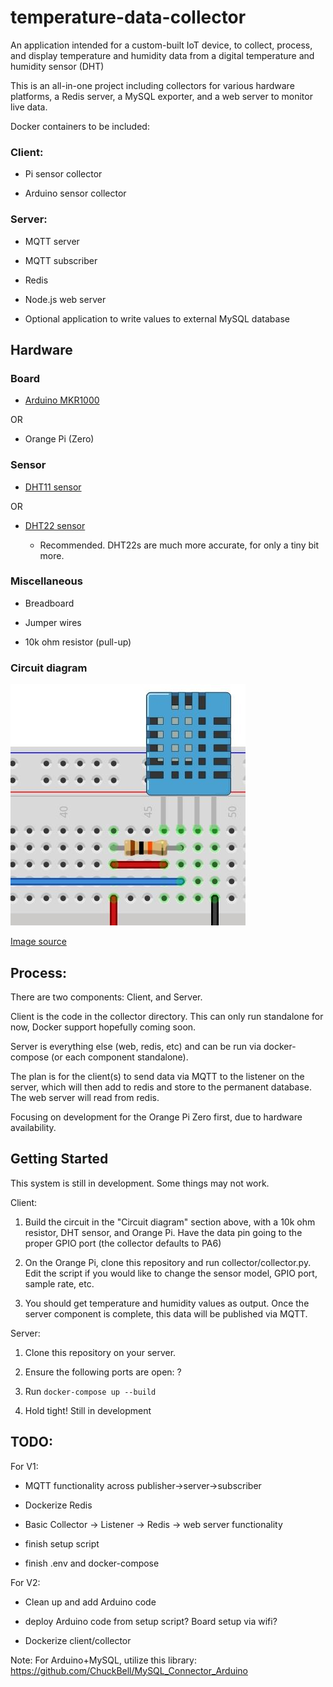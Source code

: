 # temperature-data-collector
An application intended for a custom-built IoT device, to collect, process, and display temperature and humidity data from a digital temperature and humidity sensor (DHT)

This is an all-in-one project including collectors for various hardware platforms, a Redis server, a MySQL exporter, and a web server to monitor live data.

Docker containers to be included:

### Client:

- Pi sensor collector

- Arduino sensor collector

### Server:

- MQTT server

- MQTT subscriber

- Redis

- Node.js web server

- Optional application to write values to external MySQL database

## Hardware

### Board

- [Arduino MKR1000](https://store-usa.arduino.cc/collections/boards/products/arduino-mkr1000-wifi-with-headers-mounted)

OR

- Orange Pi (Zero)


### Sensor

- [DHT11 sensor](https://www.amazon.com/Temperature-Humidity-Digital-3-3V-5V-Raspberry/dp/B07WT2HJ4F/ref=sr_1_1?keywords=dht11+sensor&qid=1638560461&sr=8-1)

OR

- [DHT22 sensor](https://www.adafruit.com/product/385)

	- Recommended. DHT22s are much more accurate, for only a tiny bit more.

### Miscellaneous

- Breadboard

- Jumper wires

- 10k ohm resistor (pull-up)


### Circuit diagram

![DHT circuit](dht-circuit.jpg)

[Image source](https://osoyoo.com/2017/07/19/arduino-lesson-dht11-sensor/)

## Process:

There are two components: Client, and Server.

Client is the code in the collector directory. This can only run standalone for now, Docker support hopefully coming soon.

Server is everything else (web, redis, etc) and can be run via docker-compose (or each component standalone).

The plan is for the client(s) to send data via MQTT to the listener on the server, which will then add to redis and store to the permanent database. The web server will read from redis.

Focusing on development for the Orange Pi Zero first, due to hardware availability.


## Getting Started

This system is still in development. Some things may not work.

Client:

1. Build the circuit in the "Circuit diagram" section above, with a 10k ohm resistor, DHT sensor, and Orange Pi. Have the data pin going to the proper GPIO port (the collector defaults to PA6)

2. On the Orange Pi, clone this repository and run collector/collector.py. Edit the script if you would like to change the sensor model, GPIO port, sample rate, etc.

3. You should get temperature and humidity values as output. Once the server component is complete, this data will be published via MQTT.

Server:

1. Clone this repository on your server.

2. Ensure the following ports are open: ?

3. Run `docker-compose up --build`

4. Hold tight! Still in development


## TODO:

For V1:

- MQTT functionality across publisher->server->subscriber

- Dockerize Redis

- Basic Collector -> Listener -> Redis -> web server functionality

- finish setup script

- finish .env and docker-compose

For V2:

- Clean up and add Arduino code

- deploy Arduino code from setup script? Board setup via wifi?

- Dockerize client/collector

Note: For Arduino+MySQL, utilize this library: https://github.com/ChuckBell/MySQL_Connector_Arduino
